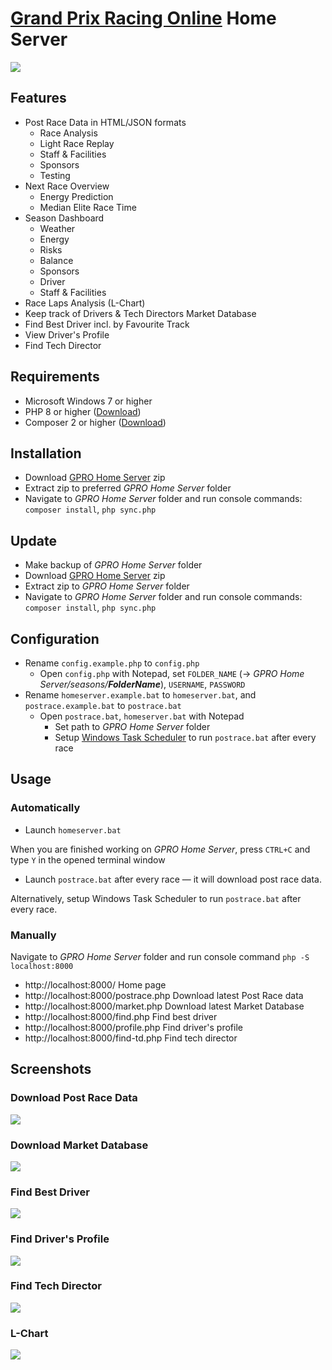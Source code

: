 # [Grand Prix Racing Online](https://www.gpro.net) Home Server
![](screenshots/home.png)

## Features
- Post Race Data in HTML/JSON formats
  - Race Analysis
  - Light Race Replay
  - Staff & Facilities
  - Sponsors
  - Testing
- Next Race Overview
  - Energy Prediction
  - Median Elite Race Time
- Season Dashboard
  - Weather 
  - Energy
  - Risks
  - Balance
  - Sponsors
  - Driver
  - Staff & Facilities 
- Race Laps Analysis (L-Chart)
- Keep track of Drivers & Tech Directors Market Database
- Find Best Driver incl. by Favourite Track
- View Driver's Profile
- Find Tech Director

## Requirements
- Microsoft Windows 7 or higher
- PHP 8 or higher ([Download](https://windows.php.net/download))
- Composer 2 or higher ([Download](https://getcomposer.org/doc/00-intro.md#installation-windows))

## Installation
- Download [GPRO Home Server](https://github.com/farkhad/gpro/archive/refs/heads/main.zip) zip
- Extract zip to preferred *GPRO Home Server* folder
- Navigate to *GPRO Home Server* folder and run console commands: `composer install`, `php sync.php`

## Update
- Make backup of *GPRO Home Server* folder
- Download [GPRO Home Server](https://github.com/farkhad/gpro/archive/refs/heads/main.zip) zip
- Extract zip to *GPRO Home Server* folder
- Navigate to *GPRO Home Server* folder and run console commands: `composer install`, `php sync.php`

## Configuration
- Rename `config.example.php` to `config.php`
  - Open `config.php` with Notepad, set `FOLDER_NAME` (&rarr; *GPRO Home Server/seasons/**FolderName***), `USERNAME`, `PASSWORD` 
- Rename `homeserver.example.bat` to `homeserver.bat`, and `postrace.example.bat` to `postrace.bat`
  - Open `postrace.bat`, `homeserver.bat` with Notepad
    - Set path to *GPRO Home Server* folder
    - Setup [Windows Task Scheduler](https://en.wikipedia.org/wiki/Windows_Task_Scheduler) to run `postrace.bat` after every race

## Usage
### Automatically
- Launch `homeserver.bat` 

When you are finished working on *GPRO Home Server*, press `CTRL+C` and type `Y` in the opened terminal window
- Launch `postrace.bat` after every race &mdash; it will download post race data. 

Alternatively, setup Windows Task Scheduler to run `postrace.bat` after every race.

### Manually
Navigate to *GPRO Home Server* folder and run console command `php -S localhost:8000`
- http://localhost:8000/ Home page
- http://localhost:8000/postrace.php Download latest Post Race data
- http://localhost:8000/market.php Download latest Market Database
- http://localhost:8000/find.php Find best driver
- http://localhost:8000/profile.php Find driver's profile
- http://localhost:8000/find-td.php Find tech director

## Screenshots
### Download Post Race Data
![](screenshots/postrace.png)
### Download Market Database
![](screenshots/market.png)
### Find Best Driver
![](screenshots/find.png)
### Find Driver's Profile
![](screenshots/profile.png)
### Find Tech Director
![](screenshots/find-td.png)
### L-Chart
![](screenshots/lchart.png)

